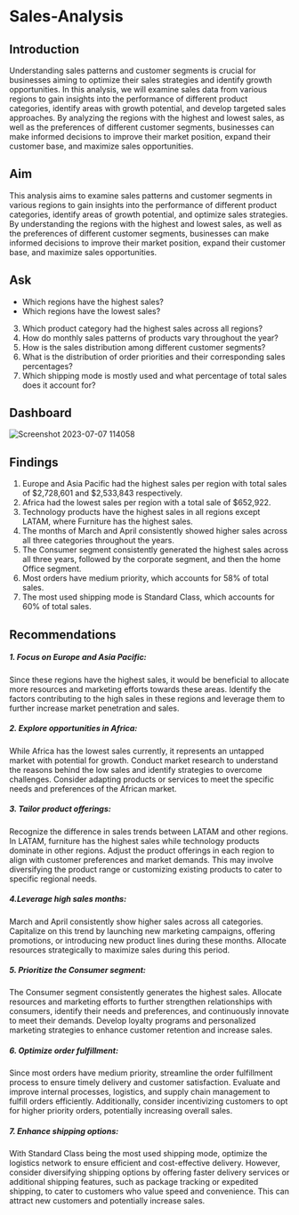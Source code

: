 # Sales-Analysis
## Introduction
Understanding sales patterns and customer segments is crucial for businesses aiming to optimize their sales strategies and identify growth opportunities. In this analysis, we will examine sales data from various regions to gain insights into the performance of different product categories, identify areas with growth potential, and develop targeted sales approaches. By analyzing the regions with the highest and lowest sales, as well as the preferences of different customer segments, businesses can make informed decisions to improve their market position, expand their customer base, and maximize sales opportunities.

## Aim
This analysis aims to examine sales patterns and customer segments in various regions to gain insights into the performance of different product categories, identify areas of growth potential, and optimize sales strategies. By understanding the regions with the highest and lowest sales, as well as the preferences of different customer segments, businesses can make informed decisions to improve their market position, expand their customer base, and maximize sales opportunities.

## Ask
-	Which regions have the highest sales?
-	Which regions have the lowest sales?
3.	Which product category had the highest sales across all regions?
4.	How do monthly sales patterns of products vary throughout the year?
5.	How is the sales distribution among different customer segments?
6.	What is the distribution of order priorities and their corresponding sales percentages?
7.	Which shipping mode is mostly used and what percentage of total sales does it account for?

## Dashboard
![Screenshot 2023-07-07 114058](https://github.com/Kadiis/Sales-Analysis/assets/106782819/c3a44f2b-67f4-41c7-b32b-2ff1f80683f1)


## Findings
1)	Europe and Asia Pacific had the highest sales per region with total sales of $2,728,601 and $2,533,843 respectively.
2)	Africa had the lowest sales per region with a total sale of $652,922.
3)	Technology products have the highest sales in all regions except LATAM, where Furniture has the highest sales.	
4)	The months of March and April consistently showed higher sales across all three categories throughout the years.
5)	The Consumer segment consistently generated the highest sales across all three years, followed by the corporate segment, and then the home Office segment.
6)	Most orders have medium priority, which accounts for 58% of total sales.
7)	The most used shipping mode is Standard Class, which accounts for 60% of total sales.

## Recommendations
##### 1. Focus on Europe and Asia Pacific: 
Since these regions have the highest sales, it would be beneficial to allocate more resources and marketing efforts towards these areas. Identify the factors contributing to the high sales in these regions and leverage them to further increase market penetration and sales.
##### 2. Explore opportunities in Africa: 
While Africa has the lowest sales currently, it represents an untapped market with potential for growth. Conduct market research to understand the reasons behind the low sales and identify strategies to overcome challenges. Consider adapting products or services to meet the specific needs and preferences of the African market.
##### 3. Tailor product offerings: 
Recognize the difference in sales trends between LATAM and other regions. In LATAM, furniture has the highest sales while technology products dominate in other regions. Adjust the product offerings in each region to align with customer preferences and market demands. This may involve diversifying the product range or customizing existing products to cater to specific regional needs.
##### 4.Leverage high sales months: 
March and April consistently show higher sales across all categories. Capitalize on this trend by launching new marketing campaigns, offering promotions, or introducing new product lines during these months. Allocate resources strategically to maximize sales during this period.
##### 5.	Prioritize the Consumer segment: 
The Consumer segment consistently generates the highest sales. Allocate resources and marketing efforts to further strengthen relationships with consumers, identify their needs and preferences, and continuously innovate to meet their demands. Develop loyalty programs and personalized marketing strategies to enhance customer retention and increase sales.
##### 6.	Optimize order fulfillment: 
Since most orders have medium priority, streamline the order fulfillment process to ensure timely delivery and customer satisfaction. Evaluate and improve internal processes, logistics, and supply chain management to fulfill orders efficiently. Additionally, consider incentivizing customers to opt for higher priority orders, potentially increasing overall sales.
##### 7.	Enhance shipping options: 
With Standard Class being the most used shipping mode, optimize the logistics network to ensure efficient and cost-effective delivery. However, consider diversifying shipping options by offering faster delivery services or additional shipping features, such as package tracking or expedited shipping, to cater to customers who value speed and convenience. This can attract new customers and potentially increase sales.
